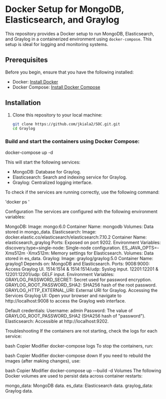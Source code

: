 # Docker Setup for MongoDB, Elasticsearch, and Graylog

This repository provides a Docker setup to run MongoDB, Elasticsearch, and Graylog in a containerized environment using `docker-compose`. This setup is ideal for logging and monitoring systems.

## Prerequisites

Before you begin, ensure that you have the following installed:

- Docker: [Install Docker](https://docs.docker.com/get-docker/)
- Docker Compose: [Install Docker Compose](https://docs.docker.com/compose/install/)

## Installation

1. Clone this repository to your local machine:
   ```bash
   git clone https://github.com/jkiala2/SOC.git.git
   cd Graylog

### Build and start the containers using Docker Compose:

docker-compose up -d

This will start the following services:

- MongoDB: Database for Graylog.
- Elasticsearch: Search and indexing service for Graylog.
- Graylog: Centralized logging interface.

To check if the services are running correctly, use the following command:

'docker ps '

Configuration
The services are configured with the following environment variables:

MongoDB:
Image: mongo:6.0
Container Name: mongodb
Volumes: Data stored in mongo_data.
Elasticsearch:
Image: docker.elastic.co/elasticsearch/elasticsearch:7.10.2
Container Name: elasticsearch_graylog
Ports: Exposed on port 9202.
Environment Variables:
discovery.type=single-node: Single-node configuration.
ES_JAVA_OPTS=-Xms512m -Xmx512m: Memory settings for Elasticsearch.
Volumes: Data stored in es_data.
Graylog:
Image: graylog/graylog:5.0
Container Name: graylog1
Depends on: MongoDB and Elasticsearch.
Ports:
9008:9000: Access Graylog UI.
1514:1514 & 1514:1514/udp: Syslog input.
12201:12201 & 12201:12201/udp: GELF input.
Environment Variables:
GRAYLOG_PASSWORD_SECRET: Secret used for password encryption.
GRAYLOG_ROOT_PASSWORD_SHA2: SHA256 hash of the root password.
GRAYLOG_HTTP_EXTERNAL_URI: External URI for Graylog.
Accessing the Services
Graylog UI: Open your browser and navigate to http://localhost:9008 to access the Graylog web interface.

Default credentials:
Username: admin
Password: The value of GRAYLOG_ROOT_PASSWORD_SHA2 (SHA256 hash of "password").
Elasticsearch: Accessible at http://localhost:9202.

Troubleshooting
If the containers are not starting, check the logs for each service:

bash
Copier
Modifier
docker-compose logs <service-name>
To stop the containers, run:

bash
Copier
Modifier
docker-compose down
If you need to rebuild the images (after making changes), use:

bash
Copier
Modifier
docker-compose up --build -d
Volumes
The following Docker volumes are used to persist data across container restarts:

mongo_data: MongoDB data.
es_data: Elasticsearch data.
graylog_data: Graylog data.

